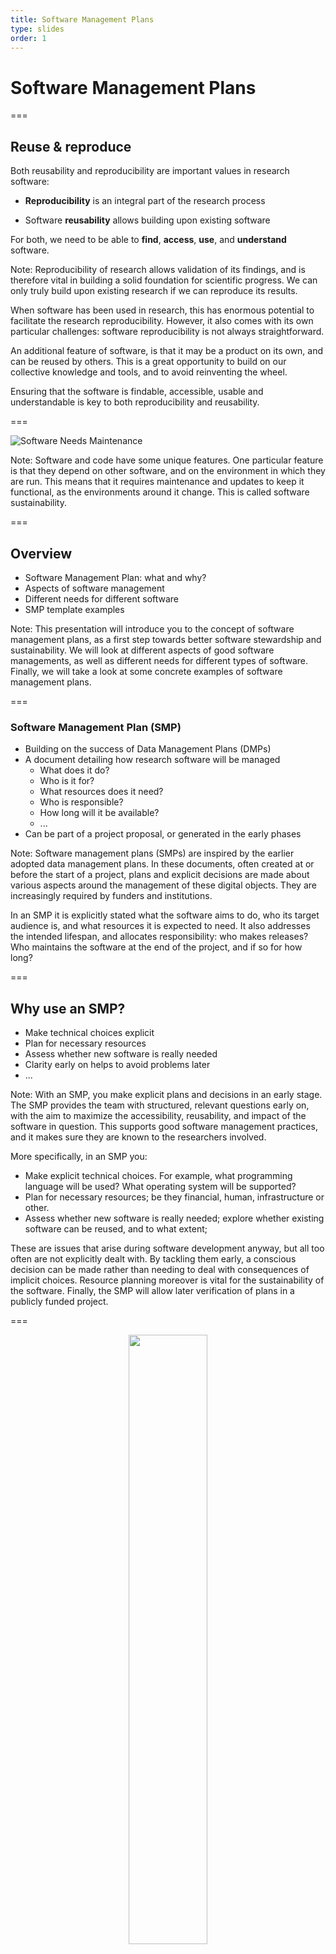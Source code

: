 ```yaml
---
title: Software Management Plans
type: slides
order: 1
---
```


<!-- .slide: data-state="title" -->

# Software Management Plans

===

<!-- .slide: data-state="standard" -->

## Reuse & reproduce

Both reusability and reproducibility are important values in research software:

- **Reproducibility** is an integral part of the research process

- Software **reusability** allows building upon existing software

For both, we need to be able to **find**, **access**, **use**, and **understand** software.

Note:
Reproducibility of research allows validation of its findings, and is therefore vital in building a solid foundation for scientific progress.
We can only truly build upon existing research if we can reproduce its results.

When software has been used in research, this has enormous potential to facilitate the research reproducibility.
However, it also comes with its own particular challenges: software reproducibility is not always straightforward.

An additional feature of software, is that it may be a product on its own, and can be reused by others.
This is a great opportunity to build on our collective knowledge and tools, and to avoid reinventing the wheel.

Ensuring that the software is findable, accessible, usable and understandable is key to both reproducibility and reusability.

===

<!-- .slide: data-state="standard" -->

![Software Needs Maintenance](media/maintenance.png)

Note:
Software and code have some unique features.
One particular feature is that they depend on other software, and on the environment in which they are run.
This means that it requires maintenance and updates to keep it functional, as the environments around it change.
This is called software sustainability.

===

<!-- .slide: data-state="standard" -->

## Overview

- Software Management Plan: what and why?
- Aspects of software management
- Different needs for different software
- SMP template examples

Note:
This presentation will introduce you to the concept of software management plans, as a first step towards better software stewardship and sustainability.
We will look at different aspects of good software managements, as well as different needs for different types of software.
Finally, we will take a look at some concrete examples of software management plans.

===

<!-- .slide: data-state="standard" -->

### Software Management Plan (SMP)

- Building on the success of Data Management Plans (DMPs)
- A document detailing how research software will be managed
  - What does it do?
  - Who is it for?
  - What resources does it need?
  - Who is responsible?
  - How long will it be available?
  - ...
- Can be part of a project proposal, or generated in the early phases

Note:
Software management plans (SMPs) are inspired by the earlier adopted data management plans.
In these documents, often created at or before the start of a project, plans and explicit decisions are made about various aspects around the management of these digital objects.
They are increasingly required by funders and institutions.

In an SMP it is explicitly stated what the software aims to do, who its target audience is, and what resources it is expected to need.
It also addresses the intended lifespan, and allocates responsibility: who makes releases? Who maintains the software at the end of the project, and if so for how long?

===

<!-- .slide: data-state="standard" -->

## Why use an SMP?

- Make technical choices explicit
- Plan for necessary resources
- Assess whether new software is really needed
- Clarity early on helps to avoid problems later
- ...

Note:
With an SMP, you make explicit plans and decisions in an early stage.
The SMP provides the team with structured, relevant questions early on, with the aim to maximize the accessibility, reusability, and impact of the software in question.
This supports good software management practices, and it makes sure they are known to the researchers involved.

More specifically, in an SMP you:

- Make explicit technical choices. For example, what programming language will be used? What operating system will be supported?
- Plan for necessary resources; be they financial, human, infrastructure or other.
- Assess whether new software is really needed; explore whether existing software can be reused, and to what extent;

These are issues that arise during software development anyway, but all too often are not explicitly dealt with.
By tackling them early, a conscious decision can be made rather than needing to deal with consequences of implicit choices.
Resource planning moreover is vital for the sustainability of the software.
Finally, the SMP will allow later verification of plans in a publicly funded project.

===

<!-- .slide: data-state="standard" -->

<center>
<img src="media/smpguide.png" width="50%" />

[doi:10.5281/zenodo.7038280](https://doi.org/10.5281/zenodo.7038280)

</center>

Note:
To get started on creating a Software Management Plan, this practical guide has been created by NWO and the Netherlands eScience Center.
Its first version was released in August of 2022, but it has since been, and will continue to be, updated.
All past versions and the latest release are available on Zenodo via this DOI.

===

<!-- .slide: data-state="standard" -->

<center>
<img src="media/groupedrequirements.png" width="60%" />
</center>

Note:
In the practical guide, the core requirements for an SMP are listed, and grouped into four foci:
- Purpose
- Engineering
- Documentation
- Project Management.

===

<!-- .slide: data-state="standard" -->

## Not all software is equal

![](media/softwarespectrum.png)

Note:
It is important to realize when making an SMP, that research software comes in many shapes and sizes.

An ad-hoc R script written by a PhD student to analyse data from a specific machine, is research software.

It can also be a multinational collaboration to develop a tool that is used by thousands of researchers worldwide.

Different software has different needs, but there are common principles in managing them and ensuring their sustainability.

The diversity of research software does mean that not all requirements apply to every type of software.
To address this, we can subset the core requirements to create different SMP templates tailored to software with different management needs.

The SMP Guide distinguishes software with low, medium, and high management needs.

===

<!-- .slide: data-state="standard" -->

### Exercise: how important is it?

Consider the following list of software:
- [NEMO](https://www.nemo-ocean.eu/), a state of the art modelling framework, used for research and forecasting in ocean and climate sciences.
- [AlphaFold](https://alphafold.com/), an AI system developed by Google DeepMind that predicts a protein’s 3D structure from its amino acid sequence.
- [Facebook](https://www.facebook.com/), a social media platform connecting people globally.
- A Jupyter notebook to get the average length of everyone in this classroom.
- A software package you yourself have been involved in, if any.

Randomly choose 5 requirements and rate on a scale of 1-5 how important those aspects are to include in the SMP.
It is not necessary to look any of these up, give your best estimation given the stated information.

Note:
We would usually do this exercise using a mentimeter survey.

===

<!-- .slide: data-state="standard" -->

## Making that call

Determine whether the software has a low, medium, or high management level, mainly based on the following criteria:

- **Purpose**: what is the reason or expected end-use for the software?
- **Reliability**: what is the effect of software failure and/or non-maintenance?
- **Maintenance**: what is the long-term effort needed to maintain the software?

Check the Practical Guide: [doi:10.5281/zenodo.7038280](https://doi.org/10.5281/zenodo.7038280)

Note:
Deciding what level of management, and therefore which SMP template, is appropriate for a specific software project, is not always straightforward.
The practical guide provides some guidance on how to make this decision.
Addressing what purpose the software serves, how reliable it needs to be, and what efforts will be required for its longer term maintenance, will help determine the appropriate level of management.

==

<!-- .slide: data-state="standard" -->

## SMP level: low

- Single purpose scripts
- Developer is the primary user
- Performs limited function:
  - Analyses a single experiment or dataset
  - Automates a routine task

Note:
Software with low management requirements is defined by its limited function: it performs a single analysis or automates a routine task.
Its **purpose** is typically limited to a specific experiment, and the developer is the primary user.

The **reliability** of this type of software is usually easy to assess: the output can be visually inspected, or tested with a limited set of inputs.

The **maintenance** of this type of software is usually limited to the duration of the project in which it was developed.
It is not intended to be used by others, and therefore its influence beyond the scope for which it was intended is likely small.

Best practices during development (e.g. version control), as well as measures to enable its reuse (documentation, versioning, archiving) are appropriate and recommended.
They are however not requirements, nor is long term maintenance planning necessary.

==

<!-- .slide: data-state="standard" -->

## SMP level: medium

- Primary or secondary output of a research project
- Adds a library or module to existing tool, or even works standalone
- Unique functionality that will be reused
  - Implements a new or higher performance algorithm
  - Simulation software implementing a new model or method

Note:
Software requiring **medium** management, is defined as software that is the primary or secondary output of a research project.

Its original **purpose** is typically limited to a single research project, but incorporates functionality that may be of use to others, either as a standalone tool, library, or module in an existing tool.

The **reliability** is more difficult to assess due to its increased complexity, but it is also also more important: this software likely has an effect on other research outside of the original project.
Good software practices such as version control and user/technical documentation are therefore essential here.
More advanced requirements, such as code auditing, automated testing, software packaging, and distribution also need to be considered.

This software's longer term **maintenance** is relevant as it will have a lifespan longer than the project in which it was developed.
Software management planning should include providing information on archiving and citation as well as strategies for post-project maintenance and support.

==

<!-- .slide: data-state="standard" -->

## SMP level: high

- Mission critical software
- High standards required for reliability
- Absence or replacement of the software would threaten research
- Software that is continually in use:
  - Preprocessing data coming from a telescope
  - Controlling a medical device

Note:
**High** management software is defined as mission critical software.

Its **purpose** is to perform a critical function, and its absence or replacement would threaten the research.

The **reliability** of this software is of utmost importance, and all possible actions should be taken to ensure it.

Its **maintenance** is not limited to the duration of the project in which it was developed, but should be maintained as long as it is in use.
Thus, maintenance strategies, including funding and/or community development plans, should be in place.

===

<!-- .slide: data-state="standard" -->

<center>
<img src="media/threelevels.png" width="60%">
</center>

Note:
With a specific level of management in mind, the core requirements that are relevant for this software's management can be determined.
The practical guide provides a clear overview of this.

===

<!-- .slide: data-state="standard" -->

## SMP template

- Should be provided by the institution
- Include guidance:
  - Instructions on how to fill it out
  - Resources for information and support
  - Institution-specific regulations
  - Institution-specific resources available
- Include an assessment rubric (e.g. with (un)acceptable answers)

Note:
The Software Management Plan template is a duty of the institution.
A good SMP includes guidance on how to fill it out, including institution-specific regulations and resources.

An assessment rubric should accompany the template, indicating per question or focus what conditions need to be met, and which answers are (un)acceptable.

===

<!-- .slide: data-state="standard" -->

## Take home messages

- Software is found in all stages of the research cycle
- Research software comes in many shapes and sizes
- Software stewardship starts with a good plan
- Good software management leads to better science
- Institutes should provide a template SMP

Note:
Software is found in all stages of the research cycle, and is used for many different purposes.
It comes in many shapes and sizes, and has different needs.
Software stewardship starts with a good plan, and is an important scientific step: good software management leads to better science.

===

<!-- .slide: data-state="keepintouch" -->


www.esciencecenter.nl

info@esciencecenter.nl

020 - 460 47 70
